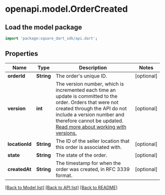 # openapi.model.OrderCreated

## Load the model package
```dart
import 'package:square_dart_sdk/api.dart';
```

## Properties
Name | Type | Description | Notes
------------ | ------------- | ------------- | -------------
**orderId** | **String** | The order's unique ID. | [optional] 
**version** | **int** | The version number, which is incremented each time an update is committed to the order. Orders that were not created through the API do not include a version number and therefore cannot be updated.  [Read more about working with versions.](https://developer.squareup.com/docs/orders-api/manage-orders/update-orders) | [optional] 
**locationId** | **String** | The ID of the seller location that this order is associated with. | [optional] 
**state** | **String** | The state of the order. | [optional] 
**createdAt** | **String** | The timestamp for when the order was created, in RFC 3339 format. | [optional] 

[[Back to Model list]](../README.md#documentation-for-models) [[Back to API list]](../README.md#documentation-for-api-endpoints) [[Back to README]](../README.md)


